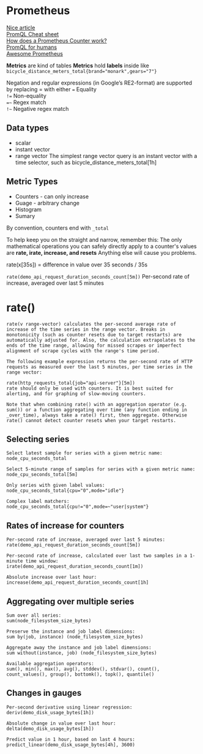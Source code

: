 # Prometheus

[Nice article](https://grafana.com/blog/2020/02/04/introduction-to-promql-the-prometheus-query-language/)  
[PromQL Cheat sheet](https://promlabs.com/promql-cheat-sheet/)  
[How does a Prometheus Counter work?](https://www.robustperception.io/how-does-a-prometheus-counter-work)  
[PromQL for humans](https://timber.io/blog/promql-for-humans/)  
[Awesome Prometheus](https://github.com/roaldnefs/awesome-prometheus)  


**Metrics** are kind of tables 
**Metrics** hold **labels** inside like `bicycle_distance_meters_total{brand="monark",gears="7"}`

Negation and regular expressions (in Google’s RE2-format) are supported by replacing = with either 
 `=` Equality  
`!=` Non-equality  
`=~` Regex match  
`!~` Negative regex match  

## Data types

* scalar 
* instant vector
* range vector
The simplest range vector query is an instant vector with a time selector, such as bicycle_distance_meters_total[1h]

## Metric Types

* Counters - can only increase
* Guage - arbitrary change
* Histogram
* Sumary

By convention, counters end with `_total`

To help keep you on the straight and narrow, remember this: 
The only mathematical operations you can safely directly apply to a counter's values are 
**rate, irate, increase, and resets** 
Anything else will cause you problems.

rate(x[35s]) = difference in value over 35 seconds / 35s

`rate(demo_api_request_duration_seconds_count[5m])` Per-second rate of increase, averaged over last 5 minutes


# rate()
```
rate(v range-vector) calculates the per-second average rate of increase of the time series in the range vector. Breaks in monotonicity (such as counter resets due to target restarts) are automatically adjusted for. Also, the calculation extrapolates to the ends of the time range, allowing for missed scrapes or imperfect alignment of scrape cycles with the range's time period.

The following example expression returns the per-second rate of HTTP requests as measured over the last 5 minutes, per time series in the range vector:

rate(http_requests_total{job="api-server"}[5m])
rate should only be used with counters. It is best suited for alerting, and for graphing of slow-moving counters.

Note that when combining rate() with an aggregation operator (e.g. sum()) or a function aggregating over time (any function ending in _over_time), always take a rate() first, then aggregate. Otherwise rate() cannot detect counter resets when your target restarts.
```

## Selecting series
```
Select latest sample for series with a given metric name:
node_cpu_seconds_total

Select 5-minute range of samples for series with a given metric name:
node_cpu_seconds_total[5m]

Only series with given label values:
node_cpu_seconds_total{cpu="0",mode="idle"}

Complex label matchers:
node_cpu_seconds_total{cpu!="0",mode=~"user|system"}
```

## Rates of increase for counters
```
Per-second rate of increase, averaged over last 5 minutes:
rate(demo_api_request_duration_seconds_count[5m])

Per-second rate of increase, calculated over last two samples in a 1-minute time window:
irate(demo_api_request_duration_seconds_count[1m])

Absolute increase over last hour:
increase(demo_api_request_duration_seconds_count[1h]
```

## Aggregating over multiple series
```
Sum over all series:
sum(node_filesystem_size_bytes)

Preserve the instance and job label dimensions:
sum by(job, instance) (node_filesystem_size_bytes)

Aggregate away the instance and job label dimensions:
sum without(instance, job) (node_filesystem_size_bytes)

Available aggregation operators: 
sum(), min(), max(), avg(), stddev(), stdvar(), count(), count_values(), group(), bottomk(), topk(), quantile()
```

## Changes in gauges
```
Per-second derivative using linear regression:
deriv(demo_disk_usage_bytes[1h])

Absolute change in value over last hour:
delta(demo_disk_usage_bytes[1h])

Predict value in 1 hour, based on last 4 hours:
predict_linear(demo_disk_usage_bytes[4h], 3600)
```
